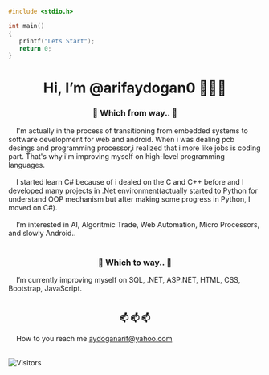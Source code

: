 ````C
#include <stdio.h>

int main()
{
   printf("Lets Start");
   return 0;
}
````
<div align="center"><h1>Hi, I’m @arifaydogan0 👋👋👋</h1></div>

<div align="center"><h3>👀 Which from way.. 👀</h3> </div>
&nbsp; &nbsp; I'm actually in the process of transitioning from embedded systems to software development for web and android. When i was dealing pcb desings and programming processor,i realized that i more like jobs is  coding part. That's why i'm improving myself on high-level programming languages.<br><br>
&nbsp; &nbsp; I started learn C# because of i dealed on the C and C++ before and I developed many projects in .Net environment(actually started to Python for understand OOP mechanism but after making some progress in Python, I moved on C#).<br><br>
&nbsp; &nbsp; I’m interested in AI, Algoritmic Trade, Web Automation, Micro Processors, and slowly Android..  <br><br>

<div align="center"><h3>🌱 Which to way.. 🌱 </h3> </div>
&nbsp; &nbsp; I’m currently improving myself on SQL, .NET, ASP.NET, HTML, CSS, Bootstrap, JavaScript.  <br><br>

<div align="center"><h3>📫 📫 📫 </h3> </div>  
&nbsp; &nbsp; How to you reach me <a href="mailto:example@example.com"> aydoganarif@yahoo.com </a>  <br><br>
  
![Visitors](https://komarev.com/ghpvc/?username=your-github-arifaydogan0&color=green)

<!---
arifaydogan0/arifaydogan0 is a ✨ special ✨ repository because its `README.md` (this file) appears on your GitHub profile.
You can click the Preview link to take a look at your changes.
--->
